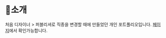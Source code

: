 # 🔎소개

처음 디자이너 > 퍼블리셔로 직종을 변경할 때에 만들었던 개인 포트폴리오입니다.
[페이지](https://suryeon-lee.github.io/proj-portfolio2021/)에서 확인가능합니다.
